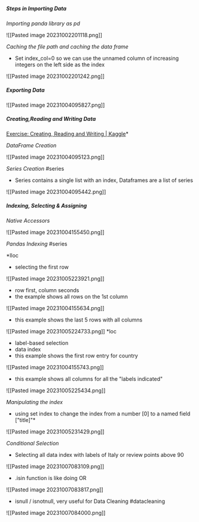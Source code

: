 ##### Steps in Importing Data

*Importing panda library as pd*

![[Pasted image 20231002201118.png]]

*Caching the file path and caching the data frame*
* Set index_col=0 so we can use the unnamed column of increasing integers on the left side as the index

![[Pasted image 20231002201242.png]]

##### Exporting Data
![[Pasted image 20231004095827.png]]

##### Creating,Reading and Writing Data
[Exercise: Creating, Reading and Writing | Kaggle](https://www.kaggle.com/code/cliffycodes/exercise-creating-reading-and-writing/edit)*

*DataFrame Creation*

![[Pasted image 20231004095123.png]]

*Series Creation* #series 
* Series contains a single list with an index, Dataframes are a list of series

![[Pasted image 20231004095442.png]]

##### Indexing, Selecting & Assigning


*Native Accessors*

![[Pasted image 20231004155450.png]]

*Pandas Indexing* #series 

*Iloc
* selecting the first row

![[Pasted image 20231005223921.png]]
* row first, column seconds
* the example shows all rows on the 1st column

![[Pasted image 20231004155634.png]]
* this example shows the last 5 rows with all columns

![[Pasted image 20231005224733.png]]
*loc
* label-based selection
* data index 
* this example shows the first row entry for country

![[Pasted image 20231004155743.png]]
* this example shows all columns for all the "labels indicated"

![[Pasted image 20231005225434.png]]

*Manipulating the index*
* using set index to change the index from a number [0] to a named field ["title]"*

![[Pasted image 20231005231429.png]]

*Conditional Selection*
* Selecting all data index with labels of Italy or review points above 90

![[Pasted image 20231007083109.png]]
* .isin function is like doing OR 

![[Pasted image 20231007083817.png]]
* isnull / isnotnull, very useful for Data Cleaning #datacleaning

![[Pasted image 20231007084000.png]]